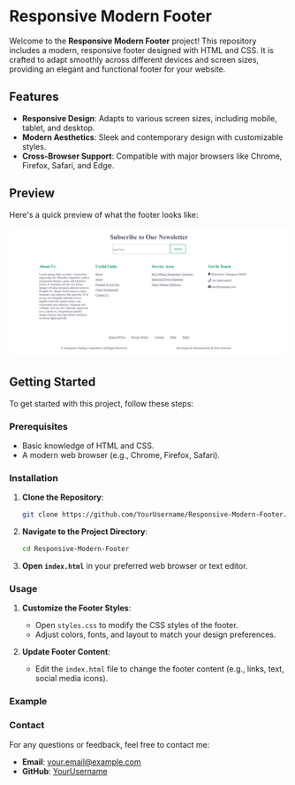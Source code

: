 # Responsive Modern Footer

Welcome to the **Responsive Modern Footer** project! This repository includes a modern, responsive footer designed with HTML and CSS. It is crafted to adapt smoothly across different devices and screen sizes, providing an elegant and functional footer for your website.

## Features

- **Responsive Design**: Adapts to various screen sizes, including mobile, tablet, and desktop.
- **Modern Aesthetics**: Sleek and contemporary design with customizable styles.
- **Cross-Browser Support**: Compatible with major browsers like Chrome, Firefox, Safari, and Edge.

## Preview

Here's a quick preview of what the footer looks like:

![image alt](https://github.com/Rafikpashashaik/Modern-Footer/blob/d936bef6df332d0a0fd1b2dc4a3f007ea74d19ee/Footer-Image.png)


## Getting Started

To get started with this project, follow these steps:

### Prerequisites

- Basic knowledge of HTML and CSS.
- A modern web browser (e.g., Chrome, Firefox, Safari).

### Installation

1. **Clone the Repository**:
   ```bash
   git clone https://github.com/YourUsername/Responsive-Modern-Footer.git
   ```

2. **Navigate to the Project Directory**:
   ```bash
   cd Responsive-Modern-Footer
   ```

3. **Open `index.html`** in your preferred web browser or text editor.

### Usage

1. **Customize the Footer Styles**:
   - Open `styles.css` to modify the CSS styles of the footer.
   - Adjust colors, fonts, and layout to match your design preferences.

2. **Update Footer Content**:
   - Edit the `index.html` file to change the footer content (e.g., links, text, social media icons).

### Example


### Contact

For any questions or feedback, feel free to contact me:

- **Email**: your.email@example.com
- **GitHub**: [YourUsername](https://github.com/YourUsername)

